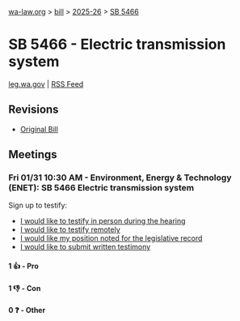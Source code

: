 [wa-law.org](/) > [bill](/bill/) > [2025-26](/bill/2025-26/) > [SB 5466](/bill/2025-26/sb/5466/)

# SB 5466 - Electric transmission system
[leg.wa.gov](https://app.leg.wa.gov/billsummary?BillNumber=5466&Year=2025&Initiative=false) | [RSS Feed](./rss.xml)

## Revisions
* [Original Bill](1/)

## Meetings
### Fri 01/31 10:30 AM - Environment, Energy & Technology (ENET): SB 5466 Electric transmission system
Sign up to testify:
* [I would like to testify in person during the hearing](https://app.leg.wa.gov/csi/Testifier/Add?chamber=House&mId=32611&aId=162279&caId=24979&tId=1)
* [I would like to testify remotely](https://app.leg.wa.gov/csi/Testifier/Add?chamber=House&mId=32611&aId=162279&caId=24979&tId=2)
* [I would like my position noted for the legislative record](https://app.leg.wa.gov/csi/Testifier/Add?chamber=House&mId=32611&aId=162279&caId=24979&tId=3)
* [I would like to submit written testimony](https://app.leg.wa.gov/csi/Testifier/Add?chamber=House&mId=32611&aId=162279&caId=24979&tId=4)

#### 1 👍 - Pro

#### 1 👎 - Con

#### 0 ❓ - Other
